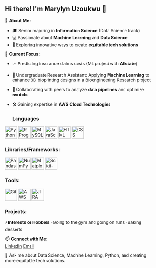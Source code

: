## Hi there! I'm Marylyn Uzoukwu  👋

🌟 **About Me:**  
- 🎓 Senior majoring in **Information Science** (Data Science track)  
- 💻 Passionate about **Machine Learning** and **Data Science**  
- 🚀 Exploring innovative ways to create **equitable tech solutions**
  

🌱 **Current Focus:**  
- 📈 Predicting insurance claims costs (ML project with **Allstate**)
- 🧬 Undergraduate Research Assistant: Applying **Machine Learning** to enhance 3D bioprinting designs in a Bioengineering Research project 
- 🤝 Collaborating with peers to analyze **data pipelines** and optimize **models**  
- 🛠️ Gaining expertise in **AWS Cloud Technologies**
  


  ### Languages 
<p>
  <img src="https://upload.wikimedia.org/wikipedia/commons/c/c3/Python-logo-notext.svg" alt="Python" width="40" height="40"/>
  <img src="https://upload.wikimedia.org/wikipedia/commons/1/1b/R_logo.svg" alt="R Programming" width="40" height="40"/>
  <img src="https://upload.wikimedia.org/wikipedia/commons/0/0d/MySQL_logo.svg" alt="MySQL" width="40" height="40"/>
  <img src="https://upload.wikimedia.org/wikipedia/commons/9/99/Unofficial_JavaScript_logo_2.svg" alt="JavaScript" width="40" height="40"/>
  <img src="https://upload.wikimedia.org/wikipedia/commons/6/61/HTML5_logo_and_wordmark.svg" alt="HTML" width="40" height="40"/>
  <img src="https://upload.wikimedia.org/wikipedia/commons/6/62/CSS3_logo.svg" alt="CSS" width="40" height="40"/>
</p>


  ### Libraries/Frameworks:
<p>
  <img src="https://upload.wikimedia.org/wikipedia/commons/e/ed/Pandas_logo.svg" alt="Pandas" width="40" height="40"/>
  <img src="https://upload.wikimedia.org/wikipedia/commons/3/31/NumPy_logo_2020.svg" alt="NumPy" width="40" height="40"/>
  <img src="https://upload.wikimedia.org/wikipedia/commons/8/84/Matplotlib_icon.svg" alt="Matplotlib" width="40" height="40"/>
  <img src="https://upload.wikimedia.org/wikipedia/commons/0/05/Scikit_learn_logo_small.svg" alt="Scikit-learn" width="40" height="40"/>
</p>

    
### Tools:
<p>
  <img src="https://upload.wikimedia.org/wikipedia/commons/0/0d/Git-logo.svg" alt="Git" width="40" height="40"/>
  <img src="https://upload.wikimedia.org/wikipedia/commons/4/4f/Amazon_Web_Services_Logo.svg" alt="AWS" width="40" height="40"/>
  <img src="https://upload.wikimedia.org/wikipedia/commons/a/a0/JIRA_logo.svg" alt="JIRA" width="40" height="40"/>
</p>

### Projects:


⚡**Interests or Hobbies**
-Going to the gym and going on runs
-Baking desserts
  

 📫 **Connect with Me:**  
[LinkedIn](https://linkedin.com/in/yourprofile)  [Email](mailto:marylynuzoukwu@gmail.com)

💬 Ask me about Data Science, Machine Learning, Python, and creating more equitable tech solutions.



